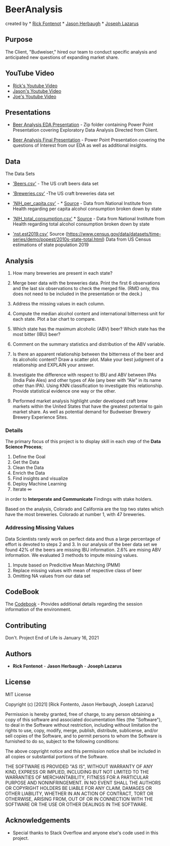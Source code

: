 # BeerAnalysis 

created by * [Rick Fontenot](https://github.com/rickfontenot/DS6306_Study1) * [Jason Herbaugh](https://github.com/jherbaugh) * [Joseph Lazarus](https://github.com/JoeLazarus)

## Purpose

The Client, "Budweiser," hired our team to conduct specific analysis and anticipated new questions of expanding market share.

## YouTube Video

* [Rick's Youtube Video](https://www.youtube.com/watch?v=KrOsserLdto) 
* [Jason's Youtube Video](www.youtube.com) 
* [Joe's Youtube Video](https://youtu.be/Y4aXELzgHZ0)

## Presentations

* [Beer Analysis EDA Presentation](https://github.com/rickfontenot/DS6306_Study1/blob/main/Case%20Study%201%20EDA.ppt.zip) - Zip folder containing Power Point Presentation covering Exploratory Data Analysis Directed from Client.

* [Beer Analysis Final Presentation](https://github.com/rickfontenot/DS6306_Study1/blob/main/Budweiser%20Presentation.ppt.zip) - Power Point Presentation covering the questions of Interest from our EDA as well as additional insights.

## Data
The Data Sets

* ['Beers.csv'](https://github.com/rickfontenot/DS6306_Study1/blob/main/Beers.csv) - The US craft beers data set

* ['Breweries.csv'](https://github.com/rickfontenot/DS6306_Study1/blob/main/Breweries.csv) -The US craft breweries data set

* ['NIH_per_capita.csv'](https://github.com/rickfontenot/DS6306_Study1/blob/main/NIH_per_capita.csv) - * [Source](https://vinepair.com/articles/map-states-drink-beer-america-2020/) - Data from National Institute from Health regarding per capita alcohol consumption broken down by state

* ['NIH_total_consumption.csv'](GithubURL)  * [Source](https://vinepair.com/articles/map-states-drink-beer-america-2020/) - Data from National Institute from Health regarding total alcohol consumption broken down by state

* ['nst.est2019.csv'](https://github.com/rickfontenot/DS6306_Study1/blob/main/nst-est2019.csv) Source (https://www.census.gov/data/datasets/time-series/demo/popest/2010s-state-total.html) Data from US Census estimations of state population 2019

## Analysis

1.   How many breweries are present in each state?

2.   Merge beer data with the breweries data. Print the first 6 observations and the last six observations to check the merged file.  (RMD only, this does not need to be included in the presentation or the deck.)

3.   Address the missing values in each column.

4.   Compute the median alcohol content and international bitterness unit for each state. Plot a bar chart to compare.

5.   Which state has the maximum alcoholic (ABV) beer? Which state has the most bitter (IBU) beer?

6.   Comment on the summary statistics and distribution of the ABV variable.

7.   Is there an apparent relationship between the bitterness of the beer and its alcoholic content? Draw a scatter plot.  Make your best judgment of a relationship and EXPLAIN your answer.

8.  Investigate the difference with respect to IBU and ABV between IPAs (India Pale Ales) and other types of Ale (any beer with “Ale” in its name other than IPA).  Using KNN classification to investigate this relationship.  Provide statistical evidence one way or the other. 

9.  Performed market analysis highlight under developed craft brew markets within the United States that have the greatest potential to gain market share. As well as potential demand for Budweiser Brewery Brewery Experience Sites. 

### Details 
The primary focus of this project is to display skill in each step of the **Data Science Process**; 
1. Define the Goal 
2. Get the Data 
3. Clean the Data
4. Enrich the Data
5. Find insights and visualize
6. Deploy Machine Learning
7. Iterate ∞

in order to **Interperate and Communicate** Findings with stake holders. 

Based on the analysis, Colorado and California are the top two states which have the most breweries. Colorado at number 1, with 47 breweries. 

### Addressing Missing Values
Data Scientists rarely work on perfect data and thus a large percentage of effort is devoted to steps 2 and 3. In our analysis of the beer data set we found 42% of the beers are missing IBU information. 2.6% are mising ABV information. We evaluated 3 methods to impute missing values. 

1. Impute based on Predicitive Mean Matching (PMM)
2. Replace missing values with mean of respective class of beer
3. Omitting NA values from our data set



## CodeBook

The [Codebook](https://github.com/rickfontenot/DS6306_Study1/blob/main/Case%20Study%201%20Codebook.docx) - Provides additional details regarding the session information of the environment.

## Contributing

Don't. Project End of Life is January 16, 2021

## Authors

* **Rick Fontenot** - **Jason Herbaugh** - **Joseph Lazarus**

## License
MIT License

Copyright (c) [2021] [Rick Fontento, Jason Herbaugh, Joseph Lazarus]

Permission is hereby granted, free of charge, to any person obtaining a copy
of this software and associated documentation files (the "Software"), to deal
in the Software without restriction, including without limitation the rights
to use, copy, modify, merge, publish, distribute, sublicense, and/or sell
copies of the Software, and to permit persons to whom the Software is
furnished to do so, subject to the following conditions:

The above copyright notice and this permission notice shall be included in all
copies or substantial portions of the Software.

THE SOFTWARE IS PROVIDED "AS IS", WITHOUT WARRANTY OF ANY KIND, EXPRESS OR
IMPLIED, INCLUDING BUT NOT LIMITED TO THE WARRANTIES OF MERCHANTABILITY,
FITNESS FOR A PARTICULAR PURPOSE AND NONINFRINGEMENT. IN NO EVENT SHALL THE
AUTHORS OR COPYRIGHT HOLDERS BE LIABLE FOR ANY CLAIM, DAMAGES OR OTHER
LIABILITY, WHETHER IN AN ACTION OF CONTRACT, TORT OR OTHERWISE, ARISING FROM,
OUT OF OR IN CONNECTION WITH THE SOFTWARE OR THE USE OR OTHER DEALINGS IN THE
SOFTWARE.

## Acknowledgements

* Special thanks to Stack Overflow and anyone else's code used in this project. 
